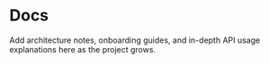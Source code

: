 # Docs

Add architecture notes, onboarding guides, and in-depth API usage explanations here as the project grows.
